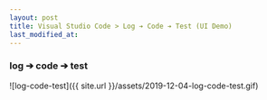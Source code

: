 ```yaml
---
layout: post
title: Visual Studio Code > Log ➔ Code ➔ Test (UI Demo)
last_modified_at: 
---
```

### log ➔ code ➔ test

![log-code-test]({{ site.url }}/assets/2019-12-04-log-code-test.gif)
